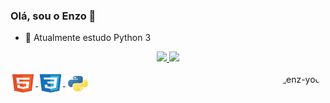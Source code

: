### Olá, sou o Enzo 👋

- 🌱 Atualmente estudo Python 3
<div align="center">
  <a href="https://github.com/Enzwp">
  <img height="150em" src="https://github-readme-stats.vercel.app/api?username=Enzwp&show_icons=true&theme=dark&include_all_commits=true&count_private=true"/>
  <img height="150em" src="https://github-readme-stats.vercel.app/api/top-langs/?username=Enzwp&layout=compact&langs_count=7&theme=dark"/>
</div>
<div style="display: inline_block"><br>
  <img align="center" alt="enz-HTML" height="30" width="40" src="https://raw.githubusercontent.com/devicons/devicon/master/icons/html5/html5-original.svg">
  <img align="center" alt="enz-CSS" height="30" width="40" src="https://raw.githubusercontent.com/devicons/devicon/master/icons/css3/css3-original.svg">
  <img align="center" alt="enz-Python" height="30" width="40" src="https://raw.githubusercontent.com/devicons/devicon/master/icons/python/python-original.svg">
  <img align="right" alt="enz-yoda" height="200" style="border-radius:50px;" src="http://pa1.narvii.com/7136/63ebb1ea6d028cfc04c2b6a513c1a20495b7ec91r1-140-135_00.gif">
  </div>
